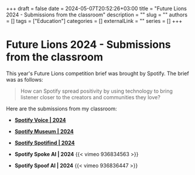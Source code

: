 +++ 
draft = false
date = 2024-05-07T20:52:26+03:00
title = "Future Lions 2024 - Submissions from the classroom"
description = ""
slug = ""
authors = []
tags = ["Education"]
categories = []
externalLink = ""
series = []
+++

# Future Lions 2024 - Submissions from the classroom

This year's Future Lions competition brief was brought by Spotify. The brief was as follows:

> How can Spotify spread positivity by using technology to bring listener closer to the creators and communities they love?

Here are the submissions from my classroom:

+ [**Spotify Voice | 2024**](https://youtu.be/EGxFrAJyuJ4?si=GRLIEmV9TJU0QNDl)

+ [**Spotify Museum | 2024**](https://youtu.be/2uhcEUWUk2E?si=KNN1IEDBteHklLFf)

+ [**Spotify Spotifind | 2024**](hhttps://youtu.be/oVyYPljr7IM?si=PZRh97OSdIB_SzQv)

+ **Spotify Spoke AI | 2024**
{{< vimeo 936834563 >}}

+ **Spotify Spoof AI | 2024**
{{< vimeo 936836447 >}}





